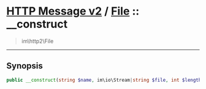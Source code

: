 # [HTTP Message v2](http2.md) / [File](http2-File.md) :: __construct
 > im\http2\File
____

## Synopsis
```php
public __construct(string $name, im\io\Stream|string $file, int $length = -1, int $error = 0, null|string $clientName = NULL, null|string $clientType = NULL)
```
